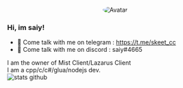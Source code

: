 <p align="center">
  <a>
<img src="https://avatars1.githubusercontent.com/u/40726857?s=60&u=70a7be43c5f46063babcff129ca365d6a40e8a91&v=4" alt="Avatar" style="border-radius: 50%;">
  </a>
</p>

### Hi, im saiy! 
- 💬 Come talk with me on telegram : https://t.me/skeet_cc
- 💬 Come talk with me on discord : saiy#4665


I am the owner of Mist Client/Lazarus Client
</br>
I am  a cpp/c/c#/glua/nodejs dev.
</br>
![stats github](https://github-readme-stats.vercel.app/api?username=dunk1337&show_icons=true)